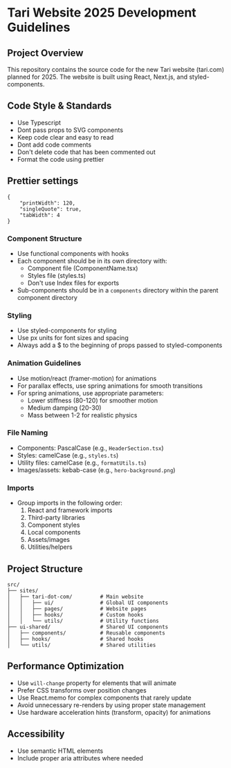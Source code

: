 # Tari Website 2025 Development Guidelines

## Project Overview
This repository contains the source code for the new Tari website (tari.com) planned for 2025. The website is built using React, Next.js, and styled-components.

## Code Style & Standards
- Use Typescript
- Dont pass props to SVG components
- Keep code clear and easy to read
- Dont add code comments 
- Don't delete code that has been commented out
- Format the code using prettier

## Prettier settings

```
{
    "printWidth": 120,
    "singleQuote": true,
    "tabWidth": 4
}
```

### Component Structure
- Use functional components with hooks
- Each component should be in its own directory with:
  - Component file (ComponentName.tsx)
  - Styles file (styles.ts)
  - Don't use Index files for exports
- Sub-components should be in a `components` directory within the parent component directory

### Styling
- Use styled-components for styling
- Use px units for font sizes and spacing
- Always add a $ to the beginning of props passed to styled-components

### Animation Guidelines
- Use motion/react (framer-motion) for animations
- For parallax effects, use spring animations for smooth transitions
- For spring animations, use appropriate parameters:
  - Lower stiffness (80-120) for smoother motion
  - Medium damping (20-30)
  - Mass between 1-2 for realistic physics

### File Naming
- Components: PascalCase (e.g., `HeaderSection.tsx`)
- Styles: camelCase (e.g., `styles.ts`)
- Utility files: camelCase (e.g., `formatUtils.ts`)
- Images/assets: kebab-case (e.g., `hero-background.png`)

### Imports
- Group imports in the following order:
  1. React and framework imports
  2. Third-party libraries
  3. Component styles
  4. Local components
  5. Assets/images
  6. Utilities/helpers

## Project Structure
```
src/
├── sites/
│   ├── tari-dot-com/         # Main website
│   │   ├── ui/               # Global UI components
│   │   ├── pages/            # Website pages
│   │   ├── hooks/            # Custom hooks
│   │   └── utils/            # Utility functions
├── ui-shared/                # Shared UI components
│   ├── components/           # Reusable components
│   ├── hooks/                # Shared hooks
│   └── utils/                # Shared utilities
```

## Performance Optimization
- Use `will-change` property for elements that will animate
- Prefer CSS transforms over position changes
- Use React.memo for complex components that rarely update
- Avoid unnecessary re-renders by using proper state management
- Use hardware acceleration hints (transform, opacity) for animations

## Accessibility
- Use semantic HTML elements
- Include proper aria attributes where needed
